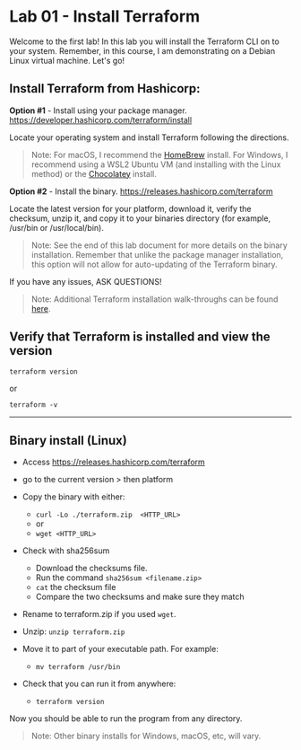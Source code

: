 # Lab 01 - Install Terraform

Welcome to the first lab! 
In this lab you will install the Terraform CLI on to your system. 
Remember, in this course, I am demonstrating on a Debian Linux virtual machine. Let's go!

## Install Terraform from Hashicorp:

**Option #1** - Install using your package manager.
https://developer.hashicorp.com/terraform/install

Locate your operating system and install Terraform following the directions.

> Note: For macOS, I recommend the [HomeBrew](https://formulae.brew.sh/formula/terraform) install. For Windows, I recommend using a WSL2 Ubuntu VM (and installing with the Linux method) or the [Chocolatey](https://community.chocolatey.org/packages/terraform) install.

**Option #2** - Install the binary.
https://releases.hashicorp.com/terraform 

Locate the latest version for your platform, download it, verify the checksum, unzip it, and copy it to your binaries directory (for example, /usr/bin or /usr/local/bin).

> Note: See the end of this lab document for more details on the binary installation. Remember that unlike the package manager installation, this option will not allow for auto-updating of the Terraform binary.

If you have any issues, ASK QUESTIONS!

> Note: Additional Terraform installation walk-throughs can be found [here](https://developer.hashicorp.com/terraform/tutorials/aws-get-started/install-cli).

## Verify that Terraform is installed and view the version

`terraform version` 

or

`terraform -v`

---
## Binary install (Linux)

- Access https://releases.hashicorp.com/terraform  

- go to the current version > then platform

- Copy the binary with either: 
  - `curl -Lo ./terraform.zip  <HTTP_URL>`
  - or  
  - `wget <HTTP_URL>` 

- Check with sha256sum
  - Download the checksums file.
  - Run the command `sha256sum <filename.zip>`
  - `cat` the checksum file
  - Compare the two checksums and make sure they match

- Rename to terraform.zip if you used `wget`.
- Unzip: `unzip terraform.zip`
- Move it to part of your executable path. For example:
  - `mv terraform /usr/bin`
- Check that you can run it from anywhere:
  - `terraform version`

Now you should be able to run the program from any directory.

> Note: Other binary installs for Windows, macOS, etc, will vary.